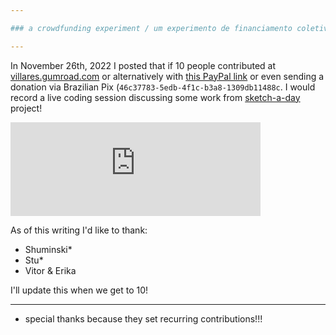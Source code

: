 ```yaml
---

### a crowdfunding experiment / um experimento de financiamento coletivo

---
```


In November 26th, 2022 I posted that if 10 people contributed at [villares.gumroad.com](https://villares.gumroad.com) or alternatively with [this PayPal link](https://www.paypal.com/cgi-bin/webscr?cmd=_s-xclick&hosted_button_id=HCGAKACDMVNV2) or even sending a donation via Brazilian Pix (`46c37783-5edb-4f1c-b3a8-1309db11488c`. I would record a live coding session discussing some work from [sketch-a-day](https://abav.lugaralgum.com/sketch-a-day/) project!

<iframe src="https://mastodon.social/@villares/109410154364261178/embed" class="mastodon-embed" style="max-width: 100%; border: 0" width="400" allowfullscreen="allowfullscreen"></iframe><script src="https://static-cdn.mastodon.social/embed.js" async="async"></script>


As of this writing I'd like to thank:
- Shuminski*
- Stu*
- Vitor & Erika 

I'll update this when we get to 10!

---
* special thanks because they set recurring contributions!!!


